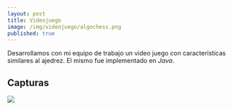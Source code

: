 ```yaml
---
layout: post
title: Videojuego
image: /img/videojuego/algochess.png
published: true
---
```


Desarrollamos con mi equipo de trabajo un video juego con características similares al ajedrez. El mismo fue implementado en *Java*.

## Capturas

![](https://quiroga-juan.github.io/img/videojuego/videojuego.gif)




